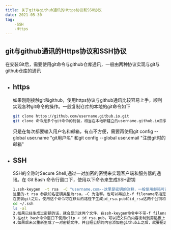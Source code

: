 ```yaml
---
title: 关于git与github通讯的Https协议和SSH协议
date: 2021-05-30
tag: 
    -SSH
    -Https 
---
```


## git与github通讯的Https协议和SSH协议

在安装Git后，需要使用git命令与github仓库通讯，一般由两种协议实现与git与github仓库的通讯

* ## https

  如果刚刚接触git和github，使用https协议与github通讯比较容易上手，顺利实现各种git命令的操作。一般复制仓库的本地的git命令如下

  ```bash
  git clone https://github.com/username.gitbub.io.git 
  git clone 命令是多个git命令的封装，相当在本地新建立的username.github.io目录，再执行git init 纳入.git管理,自动建立一个master分支（git checkout -b master），自动添加远程连接git remote add origin https://github.com/username.gitbub.io.git，再 git fetch下载数据
  ```

  只是在每次都要输入用户名和邮箱，有点不方便，需要再使用git config  --global  user.name  "git用户名" 和git config --global  user.email "注册git时的邮箱"

* ## SSH

  SSH的全称时Secure Shell,通过一对加密的密钥来实现客户端和服务器的通讯。在 Git Bash 命令行窗口下，使用以下命令来生成SSH密钥

  ```bash
  1.ssh-keygen  -t rsa  -C "username.com--这里是密钥的注释，一般使用邮箱可说明它的用途"
  这里的-t rsa 参数知名密钥类型为rsa，-C 为注释。也可以再加上-f filename来指定密钥的文件名称。
  在安装git之后，使用这个命令可在默认的路径下生成id_rsa.pub和id_rsa这两个公钥和私钥文件，一般要查询他的路劲，可在git bash 命令行下输入下面的命令：
  cd ~/.ssh
  ls -al 
  2.如果已经生成过密钥的话，就会显示这两个文件，在ssh-keygen命令中不带-f filename 参数的话，默认的文件名是id_rsa 和id_rsa.pub。
  3.在git bash命令窗口下使用clip < id_rsa.pub，可以把文件的内容复制到剪贴板上，登录到github，在网站的setting下打开SSH及GPG Keys选项，titile随便自己一个，把剪贴板的内容粘贴在ssh-key里，保存即可，以后使用git 操作github仓库时就可以使用git@github.com:username/username.github.io.git的格式了，这个据说时传输数据的效率比https更高一些。
  4.如果后来又重新生成了一对密钥文件，并且把公钥的内容添加在github上之后，就要把这对密钥对应的私钥覆盖到~/.ssh目录下，这个是安装git时默认的路径，如果想修改git 使用的密钥文件的话，就要修改环境变量，不想麻烦的话，就把新生成的密钥文件改名覆盖原来的密钥对文件即可。
  ```
  
  
  
  

